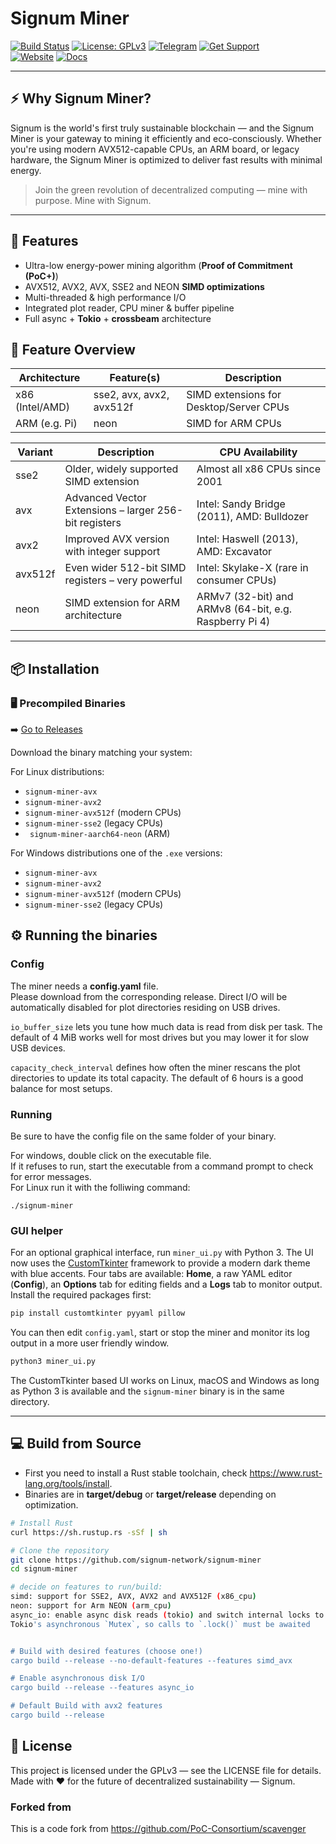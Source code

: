 # Signum Miner

[![Build Status](https://github.com/signum-network/signum-miner/actions/workflows/release.yml/badge.svg)](https://github.com/signum-network/signum-miner/actions)
[![License: GPLv3](https://img.shields.io/badge/License-GPLv3-blue.svg)](./LICENSE)
[![Telegram](https://img.shields.io/badge/chat-telegram-blue.svg)](https://t.me/signumnetwork)
[![Get Support](https://img.shields.io/badge/join-discord-blue.svg)](https://discord.gg/9rH2bbCNpe) 
</br>
[![Website](https://img.shields.io/badge/Website-signum.network-green?logo=Firefox&logoColor=white)](https://signum.network)
[![Docs](https://img.shields.io/badge/Docs-Mining%20Guide-blue?logo=Book&logoColor=white)](https://docs.signum.network/signum/starting-mining-signa)

---

## ⚡ **Why Signum Miner?**

Signum is the world's first truly sustainable blockchain — and the Signum Miner is your gateway to mining it efficiently and eco-consciously. Whether you're using modern AVX512-capable CPUs, an ARM board, or legacy hardware, the Signum Miner is optimized to deliver fast results with minimal energy.

> Join the green revolution of decentralized computing — mine with purpose. Mine with Signum.

---

## 🔧 **Features**

- Ultra-low energy-power mining algorithm (**Proof of Commitment (PoC+)**)
- AVX512, AVX2, AVX, SSE2 and NEON **SIMD optimizations**
- Multi-threaded & high performance I/O
- Integrated plot reader, CPU miner & buffer pipeline
- Full async + **Tokio** + **crossbeam** architecture

## 🧰 **Feature Overview**

| Architecture     | Feature(s)               | Description                            |
|------------------|--------------------------|----------------------------------------|
| x86 (Intel/AMD)  | sse2, avx, avx2, avx512f | SIMD extensions for Desktop/Server CPUs |
| ARM (e.g. Pi)    | neon                    | SIMD for ARM CPUs                      |




| Variant  | Description                                              | CPU Availability                            |
|----------|----------------------------------------------------------|---------------------------------------------|
| sse2     | Older, widely supported SIMD extension                   | Almost all x86 CPUs since 2001              |
| avx      | Advanced Vector Extensions – larger 256-bit registers    | Intel: Sandy Bridge (2011), AMD: Bulldozer  |
| avx2     | Improved AVX version with integer support                | Intel: Haswell (2013), AMD: Excavator       |
| avx512f  | Even wider 512-bit SIMD registers – very powerful        | Intel: Skylake-X (rare in consumer CPUs)    |
| neon     | SIMD extension for ARM architecture                      | ARMv7 (32-bit) and ARMv8 (64-bit, e.g. Raspberry Pi 4) |

---



## 📦 **Installation**

### 🖥️ Precompiled Binaries

➡️ [Go to Releases](https://github.com/signum-network/signum-miner/releases)

Download the binary matching your system:

For Linux distributions:
- `signum-miner-avx` 
- `signum-miner-avx2`
- `signum-miner-avx512f` (modern CPUs)
- `signum-miner-sse2` (legacy CPUs)
- ` signum-miner-aarch64-neon` (ARM)

For Windows distributions one of the `.exe` versions:
- `signum-miner-avx` 
- `signum-miner-avx2`
- `signum-miner-avx512f` (modern CPUs)
- `signum-miner-sse2` (legacy CPUs)

## ⚙️ **Running the binaries**

### Config

The miner needs a **config.yaml** file.</br>
Please download from the corresponding release. Direct I/O will be
automatically disabled for plot directories residing on USB drives.

`io_buffer_size` lets you tune how much data is read from disk per task. The
default of 4&nbsp;MiB works well for most drives but you may lower it for slow
USB devices.

`capacity_check_interval` defines how often the miner rescans the plot
directories to update its total capacity. The default of 6&nbsp;hours is a good
balance for most setups.

### Running
Be sure to have the config file on the same folder of your binary.</br>

For windows, double click on the executable file.</br>
If it refuses to run, start the executable from a command prompt to check for error messages.</br>
For Linux run it with the folliwing command:</br>
```shell
./signum-miner
```

### GUI helper

For an optional graphical interface, run `miner_ui.py` with Python 3. The UI now
uses the [CustomTkinter](https://github.com/TomSchimansky/CustomTkinter)
framework to provide a modern dark theme with blue accents. Four tabs are
available: **Home**, a raw YAML editor (**Config**), an **Options** tab for
editing fields and a **Logs** tab to monitor output. Install the required
packages first:
```bash
pip install customtkinter pyyaml pillow
```
You can then edit `config.yaml`, start or stop the miner and monitor its log
output in a more user friendly window.

```bash
python3 miner_ui.py
```

The CustomTkinter based UI works on Linux, macOS and Windows as long as Python 3
is available and the `signum-miner` binary is in the same directory.

---

## 💻 Build from Source
 - First you need to install a Rust stable toolchain, check https://www.rust-lang.org/tools/install.
 - Binaries are in **target/debug** or **target/release** depending on optimization.

```bash
# Install Rust
curl https://sh.rustup.rs -sSf | sh

# Clone the repository
git clone https://github.com/signum-network/signum-miner
cd signum-miner

# decide on features to run/build:
simd: support for SSE2, AVX, AVX2 and AVX512F (x86_cpu)
neon: support for Arm NEON (arm_cpu)
async_io: enable async disk reads (tokio) and switch internal locks to
Tokio's asynchronous `Mutex`, so calls to `.lock()` must be awaited


# Build with desired features (choose one!)
cargo build --release --no-default-features --features simd_avx

# Enable asynchronous disk I/O
cargo build --release --features async_io

# Default Build with avx2 features 
cargo build --release 
```

## 📜 License

This project is licensed under the GPLv3 — see the LICENSE file for details.</br>
Made with ❤️ for the future of decentralized sustainability — Signum.

### Forked from
This is a code fork from https://github.com/PoC-Consortium/scavenger